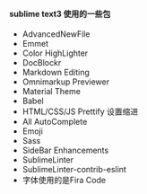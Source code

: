 #### sublime text3 使用的一些包

+ AdvancedNewFile
+ Emmet
+ Color HighLighter
+ DocBlockr
+ Markdown Editing
+ Omnimarkup Previewer
+ Material Theme
+ Babel
+ HTML/CSS/JS Prettify 设置缩进
+ All AutoComplete
+ Emoji
+ Sass
+ SideBar Enhancements
+ SublimeLinter
+ SublimeLinter-contrib-eslint
+ 字体使用的是Fira Code
